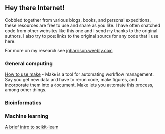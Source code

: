 ## Hey there Internet!

Cobbled together from various blogs, books, and personal expeditions, these resources are free to use and share as you like.
I have often snatched code from other websites like this one and I send my thanks to the original authors. I also try to post links to the original source for any code that I use here. 

For more on my research see [jgharrison.weebly.com](https://jgharrison.weebly.com/)

### General computing

[How to use make](https://github.com/JHarrisonEcoEvo/Reproducible_workflow_tutorial#readme) - Make is a tool for automating workflow management. Say you get new data and have to rerun code, make figures, and incorporate them into a document. Make lets you automate this process, among other things. 

### Bioinformatics

### Machine learning
[A brief intro to scikit-learn](https://jharrisonecoevo.github.io/computing_tutorials/sklearn_primer.html)
